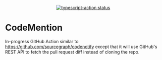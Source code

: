 <p align="center">
  <a href="https://github.com/tobyhs/codemention/actions"><img alt="typescript-action status" src="https://github.com/tobyhs/codemention/workflows/build-test/badge.svg"></a>
</p>

# CodeMention

In-progress GitHub Action similar to https://github.com/sourcegraph/codenotify except that it will use GitHub's REST API to fetch the pull request diff instead of cloning the repo.
